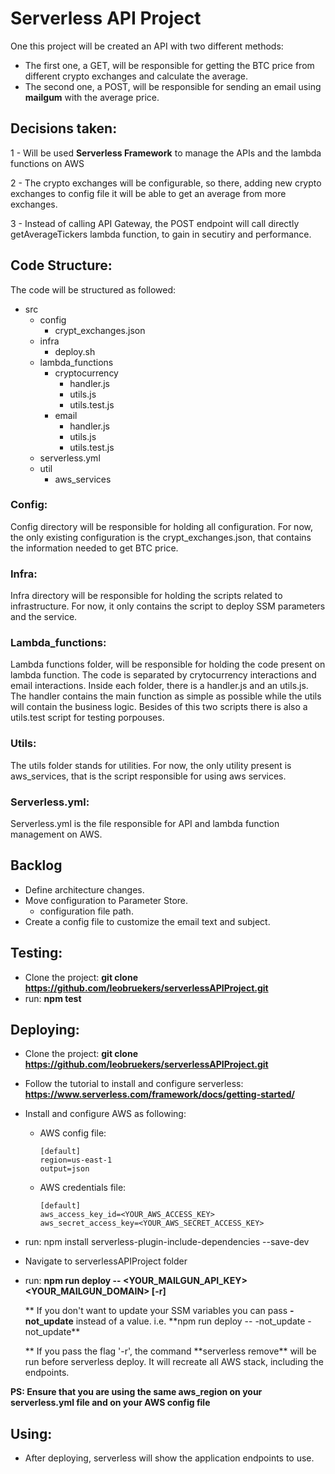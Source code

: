 # Serverless API Project

One this project will be created an API with two different methods:

- The first one, a GET, will be responsible for getting the BTC price from different crypto exchanges and calculate the average.
- The second one, a POST, will be responsible for sending an email using **mailgum** with the average price.

## Decisions taken:

1 - Will be used **Serverless Framework** to manage the APIs and the lambda functions on AWS

2 - The crypto exchanges will be configurable, so there, adding new crypto exchanges to config file it will be able to get an average from more exchanges.

3 - Instead of calling API Gateway, the POST endpoint will call directly getAverageTickers lambda function, to gain in secutiry and performance.

## Code Structure:

The code will be structured as followed:

- src
  - config
    - crypt_exchanges.json
  - infra
    - deploy.sh
  - lambda_functions
    - cryptocurrency
      - handler.js
      - utils.js
      - utils.test.js
    - email
      - handler.js
      - utils.js
      - utils.test.js
  - serverless.yml
  - util
    - aws_services

### **Config:**

Config directory will be responsible for holding all configuration. For now, the only existing configuration is the crypt_exchanges.json, that contains the information needed to get BTC price.

### **Infra:**

Infra directory will be responsible for holding the scripts related to infrastructure. For now, it only contains the script to deploy SSM parameters and the service.

### **Lambda_functions:**

Lambda functions folder, will be responsible for holding the code present on lambda function. The code is separated by crytocurrency interactions and email interactions. Inside each folder, there is a handler.js and an utils.js. The handler contains the main function as simple as possible while the utils will contain the business logic. Besides of this two scripts there is also a utils.test script for testing porpouses.

### **Utils:**

The utils folder stands for utilities. For now, the only utility present is aws_services, that is the script responsible for using aws services.

### **Serverless.yml:**

Serverless.yml is the file responsible for API and lambda function management on AWS.

## Backlog

- Define architecture changes.
- Move configuration to Parameter Store.
  - configuration file path.
- Create a config file to customize the email text and subject.

## Testing:

- Clone the project: **git clone https://github.com/leobruekers/serverlessAPIProject.git**
- run: **npm test**

## Deploying:

- Clone the project: **git clone https://github.com/leobruekers/serverlessAPIProject.git**
- Follow the tutorial to install and configure serverless: **https://www.serverless.com/framework/docs/getting-started/**
- Install and configure AWS as following:
  - AWS config file:
    ```
    [default]
    region=us-east-1
    output=json
    ```
  - AWS credentials file:
    ```
    [default]
    aws_access_key_id=<YOUR_AWS_ACCESS_KEY>
    aws_secret_access_key=<YOUR_AWS_SECRET_ACCESS_KEY>
    ```
- run: npm install serverless-plugin-include-dependencies --save-dev

- Navigate to serverlessAPIProject folder

- run: **npm run deploy -- <YOUR_MAILGUN_API_KEY> <YOUR_MAILGUN_DOMAIN> \[-r\]**

  ** If you don't want to update your SSM variables you can pass **-not_update** instead of a value. i.e. **npm run deploy -- -not_update -not_update\*\*

  ** If you pass the flag '-r', the command **serverless remove\*\* will be run before serverless deploy. It will recreate all AWS stack, including the endpoints.

**PS: Ensure that you are using the same aws_region on your serverless.yml file and on your AWS config file**

## Using:

- After deploying, serverless will show the application endpoints to use.
